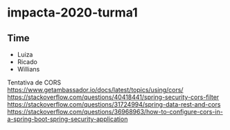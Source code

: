 # impacta-2020-turma1

## Time
- Luiza
- Ricado
- Willians


Tentativa de CORS
https://www.getambassador.io/docs/latest/topics/using/cors/
https://stackoverflow.com/questions/40418441/spring-security-cors-filter
https://stackoverflow.com/questions/31724994/spring-data-rest-and-cors
https://stackoverflow.com/questions/36968963/how-to-configure-cors-in-a-spring-boot-spring-security-application
